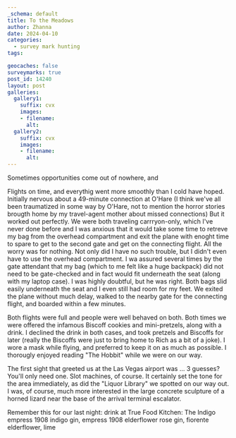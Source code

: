 ```yaml
---
_schema: default
title: To the Meadows
author: Zhanna
date: 2024-04-10
categories: 
  - survey mark hunting
tags:

geocaches: false
surveymarks: true
post_id: 14240
layout: post  
galleries:
  gallery1:
    suffix: cvx
    images:
    - filename: 
      alt:         
  gallery2:
    suffix: cvx
    images:
    - filename: 
      alt:       
---
```


Sometimes opportunities come out of nowhere, and


Flights on time, and everythig went more smoothly than I cold have hoped. Initially nervous about a 49-minute connection at O'Hare (I think we've all been traumatized in some way by O'Hare, not to mention the horror stories brougth home by my travel-agent mother about missed connections) But it worked out perfectly. We were both traveling carrryon-only, which I've never done before and I was anxious that it would take some time to retreve my bag from the overhead compartment and exit the plane with enoght time to spare to get to the second gate and get on the connecting flight. All the worry was for nothing. Not only did I have no such trouble, but I didn't even have to use the overhead compartment. I wa assured several times by the gate attendant that my bag (which to me felt like a huge backpack) did not need to be gate-checked and in fact would fit underneath the seat (along with my laptop case). I was highly doubtful, but he was right.  Both bags slid easily underneath the seat and I even still had room for my feet. We exited the plane without much delay, walked to the nearby gate for the connecting flight, and boarded within a few minutes.

Both flights were full and people were well behaved on both. Both times we were offered the infamous Biscoff cookies and mini-pretzels, along with a drink. I declined the drink in both cases, and took pretzels and Biscoffs for later (really the Biscoffs were just to bring home to Rich as a bit of a joke). I wore a mask while flying, and preferred to keep it on as much as possible. I thorougly enjoyed reading "The Hobbit" while we were on our way.  

The first sight that greeted us at the Las Vegas airport was ... 3 guesses? You'll only need one. Slot machines, of course. It certainly set the tone for the area immediately, as did the "Liquor Library" we spotted on our way out. I was, of course, much more interested in the large concrete sculpture of a horned lizard near the base of the arrival terminal escalator. 


Remember this for our last night: drink at True Food Kitchen: The Indigo
empress 1908 indigo gin, empress 1908 elderflower rose gin, fiorente elderflower, lime